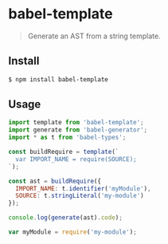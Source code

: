 # babel-template

> Generate an AST from a string template.

## Install

```sh
$ npm install babel-template
```

## Usage

```js
import template from 'babel-template';
import generate from 'babel-generator';
import * as t from 'babel-types';

const buildRequire = template(`
  var IMPORT_NAME = require(SOURCE);
`);

const ast = buildRequire({
  IMPORT_NAME: t.identifier('myModule'),
  SOURCE: t.stringLiteral('my-module')
});

console.log(generate(ast).code);
```

```js
var myModule = require('my-module');
```
